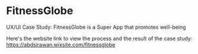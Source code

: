 # FitnessGlobe
UX/UI Case Study: FitnessGlobe is a Super App that promotes well-being

Here's the website link to view the process and the result of the case study:
https://abdsirawan.wixsite.com/fitnessglobe

